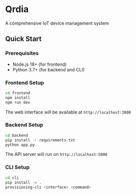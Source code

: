 # Qrdia
A comprehensive IoT device management system

## Quick Start

### Prerequisites
- Node.js 18+ (for frontend)
- Python 3.7+ (for backend and CLI)

### Frontend Setup
```bash
cd frontend
npm install
npm run dev
```
The web interface will be available at `http://localhost:3000`

### Backend Setup
```bash
cd backend
pip install -r requirements.txt
python app.py
```
The API server will run on `http://localhost:5000`

### CLI Setup
```bash
cd cli
pip install -e .
provisioning-cli <interface> <command>
```